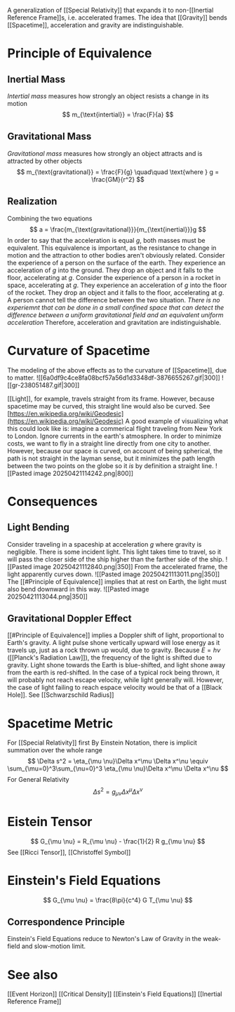 A generalization of [[Special Relativity]] that expands it to non-[[Inertial Reference Frame]]s, i.e. accelerated frames.
The idea that [[Gravity]] bends [[Spacetime]], acceleration and gravity are indistinguishable. 
# Principle of Equivalence
## Inertial Mass
*Intertial mass* measures how strongly an object resists a change in its motion
$$
m_{\text{intertial}} = \frac{F}{a}
$$
## Gravitational Mass
*Gravitational mass* measures how strongly an object attracts and is attracted by other objects
$$
m_{\text{gravitational}} = \frac{F}{g}
\quad\quad \text{where } g = \frac{GM}{r^2}
$$
## Realization
Combining the two equations
$$
a = \frac{m_{\text{gravitational}}}{m_{\text{inertial}}}g
$$
In order to say that the acceleration is equal $g$, both masses must be equivalent. 
This equivalence is important, as the resistance to change in motion and the attraction to other bodies aren't obviously related. 
Consider the experience of a person on the surface of the earth. They experience an acceleration of $g$ into the ground. They drop an object and it falls to the floor, accelerating at $g$.
Consider the experience of a person in a rocket in space, accelerating at $g$. They experience an acceleration of $g$ into the floor of the rocket. They drop an object and it falls to the floor, accelerating at $g$.
A person cannot tell the difference between the two situation.
*There is no experiemnt that can be done in a small confined space that can detect the difference between a uniform gravitational field and an equivalent uniform acceleration*
Therefore, acceleration and gravitation are indistinguishable.
# Curvature of Spacetime
The modeling of the above effects as to the curvature of [[Spacetime]], due to matter. 
![[6a0df9c4ce8fa08bcf57a56d1d3348df-3876655267.gif|300]]
![[gr-238051487.gif|300]]

[[Light]], for example, travels straight from its frame. However, because spacetime may be curved, this straight line would also be curved. 
See [https://en.wikipedia.org/wiki/Geodesic](https://en.wikipedia.org/wiki/Geodesic)
A good example of visualizing what this could look like is: imagine a commerical flight traveling from New York to London. Ignore currents in the earth's atmosphere. In order to minimize costs, we want to fly in a straight line directly from one city to another. However, because our space is curved, on account of being spherical, the path is not straight in the layman sense, but it minimizes the path length between the two points on the globe so it *is* by definition a straight line.
![[Pasted image 20250421114242.png|800]]
# Consequences
## Light Bending
Consider traveling in a spaceship at acceleration $g$ where gravity is negligible. There is some incident light. This light takes time to travel, so it will pass the closer side of the ship higher than the farther side of the ship.
![[Pasted image 20250421112840.png|350]]
From the accelerated frame, the light apparently curves down.
![[Pasted image 20250421113011.png|350]]
The [[#Principle of Equivalence]] implies that at rest on Earth, the light must also bend downward in this way.
![[Pasted image 20250421113044.png|350]]
## Gravitational Doppler Effect
[[#Principle of Equivalence]] implies a Doppler shift of light, proportional to Earth's gravity. A light pulse shone vertically upward will lose energy as it travels up, just as a rock thrown up would, due to gravity. Because $E = h \nu$ ([[Planck's Radiation Law]]), the frequency of the light is shifted due to gravity.
Light shone towards the Earth is blue-shifted, and light shone away from the earth is red-shifted.
In the case of a typical rock being thrown, it will probably not reach escape velocity, while light generally will. However, the case of light failing to reach espace velocity would be that of a [[Black Hole]]. See [[Schwarzschild Radius]]

# Spacetime Metric
For [[Special Relativity]] first
By Einstein Notation, there is implicit summation over the whole range
$$
\Delta s^2 
= \eta_{\mu \nu}\Delta x^\mu \Delta x^\nu
\equiv \sum_{\mu=0}^3\sum_{\nu=0}^3 \eta_{\mu \nu}\Delta x^\mu \Delta x^\nu
$$
For General Relativity
$$
\Delta s^2 = g_{\mu \nu}\Delta x^\mu \Delta x^\nu
$$
# Eistein Tensor
$$
G_{\mu \nu} = R_{\mu \nu} - \frac{1}{2} R g_{\mu \nu}
$$
See [[Ricci Tensor]], [[Christoffel Symbol]]

# Einstein's Field Equations
$$
G_{\mu \nu} = \frac{8\pi}{c^4} G T_{\mu \nu}
$$
## Correspondence Principle
Einstein's Field Equations reduce to Newton's Law of Gravity in the weak-field and slow-motion limit.
# See also
[[Event Horizon]]
[[Critical Density]]
[[Einstein's Field Equations]]
[[Inertial Reference Frame]]
